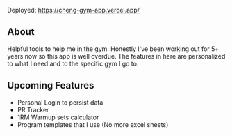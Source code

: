Deployed: https://cheng-gym-app.vercel.app/

## About
Helpful tools to help me in the gym. Honestly I've been working out for 5+ years now so this app is well overdue. The features in here are personalized to what I need and to the specific gym I go to. 

## Upcoming Features
- Personal Login to persist data
- PR Tracker
- 1RM Warmup sets calculator
- Program templates that I use (No more excel sheets)
